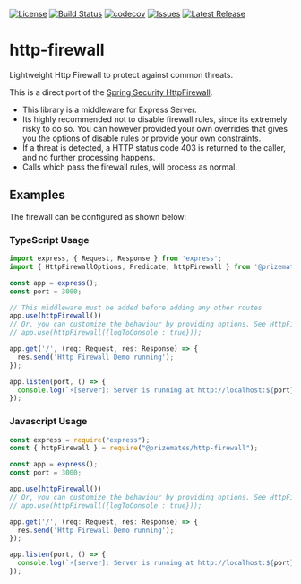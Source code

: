 [![License](https://img.shields.io/badge/License-Apache_2.0-blue.svg)](https://opensource.org/licenses/Apache-2.0)
[![Build Status](https://github.com/Reloadly/http-firewall/actions/workflows/build.yml/badge.svg?branch=main)](https://github.com/Reloadly/http-firewall/actions/workflows/build.yml)
[![codecov](https://codecov.io/gh/Reloadly/http-firewall/branch/main/graph/badge.svg?token=E605JYZ763)](https://codecov.io/gh/Reloadly/http-firewall)
[![Issues](https://img.shields.io/github/issues/Reloadly/http-firewall.svg)](https://github.com/Reloadly/http-firewall/issues)
[![Latest Release](https://img.shields.io/github/v/release/Reloadly/http-firewall?include_prereleases&sort=semver)](https://github.com/Reloadly/http-firewall/releases)

# http-firewall

Lightweight Http Firewall to protect against common threats.

This is a direct port of
the [Spring Security HttpFirewall](https://docs.spring.io/spring-security/reference/servlet/exploits/firewall.html).

- This library is a middleware for Express Server.
- Its highly recommended not to disable firewall rules, since its extremely risky to do so. You can however provided
  your own overrides that gives you the options of disable rules or provide your own constraints.
- If a threat is detected, a HTTP status code 403 is returned to the caller, and no further processing happens.
- Calls which pass the firewall rules, will process as normal.

## Examples ##

The firewall can be configured as shown below:

### TypeScript Usage ###

```typescript
import express, { Request, Response } from 'express';
import { HttpFirewallOptions, Predicate, httpFirewall } from '@prizemates/http-firewall';

const app = express();
const port = 3000;

// This middleware must be added before adding any other routes
app.use(httpFirewall())
// Or, you can customize the behaviour by providing options. See HttpFirewallOptions
// app.use(httpFirewall({logToConsole : true}));

app.get('/', (req: Request, res: Response) => {
  res.send('Http Firewall Demo running');
});

app.listen(port, () => {
  console.log(`⚡️[server]: Server is running at http://localhost:${port}`);
});
```

### Javascript Usage ###

```javascript
const express = require("express");
const { httpFirewall } = require("@prizemates/http-firewall");

const app = express();
const port = 3000;

app.use(httpFirewall())
// Or, you can customize the behaviour by providing options. See HttpFirewallOptions
// app.use(httpFirewall({logToConsole : true}));

app.get('/', (req: Request, res: Response) => {
  res.send('Http Firewall Demo running');
});

app.listen(port, () => {
  console.log(`⚡️[server]: Server is running at http://localhost:${port}`);
});
```
